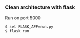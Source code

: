 ### Clean architecture with flask

Run on port 5000

```shell
$ set FLASK_APP=run.py
$ flask run
```

